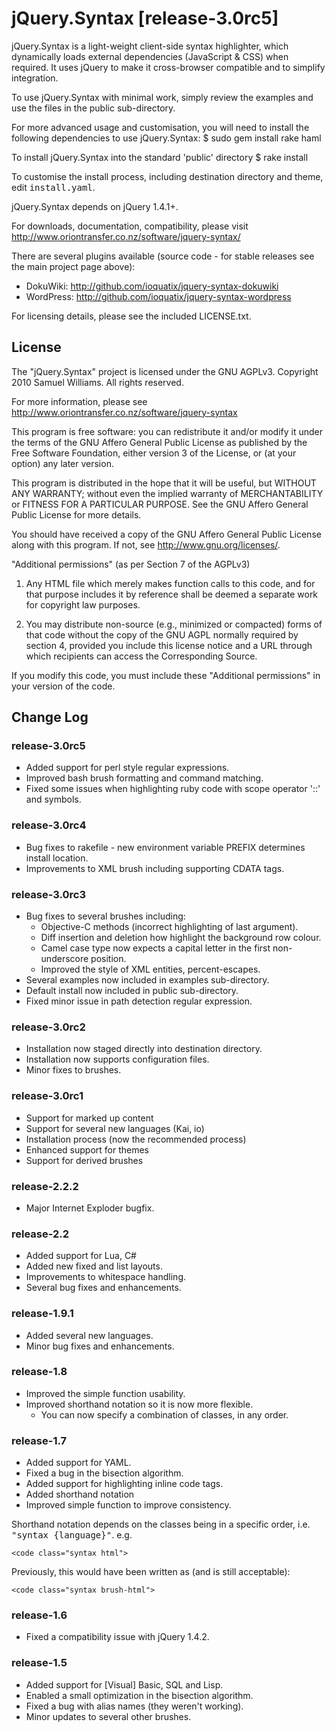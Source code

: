 # jQuery.Syntax [release-3.0rc5] #

jQuery.Syntax is a light-weight client-side syntax highlighter, which dynamically loads external dependencies (JavaScript & CSS) when required. It uses jQuery to make it cross-browser compatible and to simplify integration.

To use jQuery.Syntax with minimal work, simply review the examples and use the files in the public sub-directory.

For more advanced usage and customisation, you will need to install the following dependencies to use jQuery.Syntax:
	$ sudo gem install rake haml

To install jQuery.Syntax into the standard 'public' directory
	$ rake install

To customise the install process, including destination directory and theme, edit <tt>install.yaml</tt>.

jQuery.Syntax depends on jQuery 1.4.1+.

For downloads, documentation, compatibility, please visit <http://www.oriontransfer.co.nz/software/jquery-syntax/>

There are several plugins available (source code - for stable releases see the main project page above):

 - DokuWiki: <http://github.com/ioquatix/jquery-syntax-dokuwiki>
 - WordPress: <http://github.com/ioquatix/jquery-syntax-wordpress>

For licensing details, please see the included LICENSE.txt.

## License ##

The "jQuery.Syntax" project is licensed under the GNU AGPLv3.
Copyright 2010 Samuel Williams. All rights reserved.

For more information, please see <http://www.oriontransfer.co.nz/software/jquery-syntax>

This program is free software: you can redistribute it and/or modify it under the terms
of the GNU Affero General Public License as published by the Free Software Foundation,
either version 3 of the License, or (at your option) any later version.

This program is distributed in the hope that it will be useful, but WITHOUT ANY WARRANTY;
without even the implied warranty of MERCHANTABILITY or FITNESS FOR A PARTICULAR PURPOSE.
See the GNU Affero General Public License for more details.

You should have received a copy of the GNU Affero General Public License along with this
program. If not, see <http://www.gnu.org/licenses/>.

"Additional permissions" (as per Section 7 of the AGPLv3)

1. Any HTML file which merely makes function calls to this code, and for that purpose 
	includes it by reference shall be deemed a separate work for copyright law purposes.
	
2. You may distribute non-source (e.g., minimized or compacted) forms of that code 
	without the copy of the GNU AGPL normally required by section 4, provided you include
	this license notice and a URL through which recipients can access the Corresponding
	Source.

If you modify this code, you must include these "Additional permissions" in your version 
of the code.

## Change Log ##

### release-3.0rc5 ###
 - Added support for perl style regular expressions.
 - Improved bash brush formatting and command matching.
 - Fixed some issues when highlighting ruby code with scope operator '::' and symbols.

### release-3.0rc4 ###
 - Bug fixes to rakefile - new environment variable PREFIX determines install location.
 - Improvements to XML brush including supporting CDATA tags.

### release-3.0rc3 ###
 - Bug fixes to several brushes including:
    - Objective-C methods (incorrect highlighting of last argument).
    - Diff insertion and deletion how highlight the background row colour.
    - Camel case type now expects a capital letter in the first non-underscore position.
    - Improved the style of XML entities, percent-escapes.
 - Several examples now included in examples sub-directory.
 - Default install now included in public sub-directory.
 - Fixed minor issue in path detection regular expression.

### release-3.0rc2 ###
 - Installation now staged directly into destination directory.
 - Installation now supports configuration files.
 - Minor fixes to brushes.

### release-3.0rc1 ###
 - Support for marked up content
 - Support for several new languages (Kai, io)
 - Installation process (now the recommended process)
 - Enhanced support for themes
 - Support for derived brushes

### release-2.2.2 ###
 - Major Internet Exploder bugfix.

### release-2.2 ###
 - Added support for Lua, C#
 - Added new fixed and list layouts.
 - Improvements to whitespace handling.
 - Several bug fixes and enhancements.

### release-1.9.1 ###
 - Added several new languages.
 - Minor bug fixes and enhancements.

### release-1.8 ###
 - Improved the simple function usability.
 - Improved shorthand notation so it is now more flexible.
   - You can now specify a combination of classes, in any order.

### release-1.7 ###
 - Added support for YAML.
 - Fixed a bug in the bisection algorithm.
 - Added support for highlighting inline code tags.
 - Added shorthand notation
 - Improved simple function to improve consistency.

Shorthand notation depends on the classes being in a specific order, i.e. <tt>"syntax {language}"</tt>. e.g.

	<code class="syntax html">

Previously, this would have been written as (and is still acceptable):

	<code class="syntax brush-html">

### release-1.6 ###
 - Fixed a compatibility issue with jQuery 1.4.2.

### release-1.5 ###
 - Added support for [Visual] Basic, SQL and Lisp.
 - Enabled a small optimization in the bisection algorithm.
 - Fixed a bug with alias names (they weren't working).
 - Minor updates to several other brushes.
